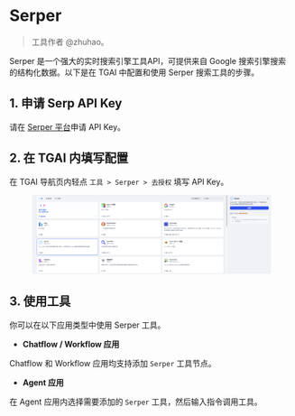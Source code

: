 # Serper

> 工具作者 @zhuhao。

Serper 是一个强大的实时搜索引擎工具API，可提供来自 Google 搜索引擎搜索的结构化数据。以下是在 TGAI 中配置和使用 Serper 搜索工具的步骤。

## 1. 申请 Serp API Key

请在 [Serper 平台](https://serper.dev/signup)申请 API Key。

## 2. 在 TGAI 内填写配置

在 TGAI 导航页内轻点 `工具 > Serper > 去授权` 填写 API Key。

<figure><img src="../../../img//zh-tool-serper.png" alt=""><figcaption></figcaption></figure>

## 3. 使用工具

你可以在以下应用类型中使用 Serper 工具。

- **Chatflow / Workflow 应用**

Chatflow 和 Workflow 应用均支持添加 `Serper` 工具节点。

- **Agent 应用**

在 Agent 应用内选择需要添加的 `Serper` 工具，然后输入指令调用工具。
